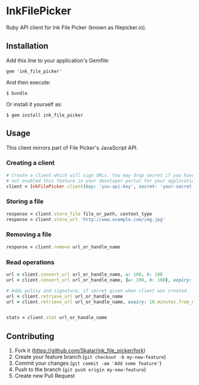 # InkFilePicker

Ruby API client for Ink File Picker (known as filepicker.io).

## Installation

Add this line to your application's Gemfile:

    gem 'ink_file_picker'

And then execute:

    $ bundle

Or install it yourself as:

    $ gem install ink_file_picker

## Usage


This client mirrors part of File Picker's JavaScript API.

### Creating a client

```ruby
# Create a client which will sign URLs. You may drop secret if you have
# not enabled this feature in your developer portal for your application.
client = InkFilePicker.client(key: 'you-api-key', secret: 'your-secret')
```

### Storing a file
```ruby
response = client.store_file file_or_path, content_type
response = client.store_url 'http://www.example.com/img.jpg'
```

### Removing a file
```ruby
response = client.remove url_or_handle_name
```

### Read operations
```ruby
url = client.convert_url url_or_handle_name, w: 100, h: 100
url = client.convert_url url_or_handle_name, {w: 100, h: 100}, expiry: 10.minutes.from_now.to_i

# Adds policy and signature, if secret given when client was created.
url = client.retrieve_url url_or_handle_name
url = client.retrieve_url url_or_handle_name, expiry: 10.minutes.from_now.to_i


stats = client.stat url_or_handle_name
```


## Contributing

1. Fork it (https://github.com/Skalar/ink_file_picker/fork)
2. Create your feature branch (`git checkout -b my-new-feature`)
3. Commit your changes (`git commit -am 'Add some feature'`)
4. Push to the branch (`git push origin my-new-feature`)
5. Create new Pull Request
